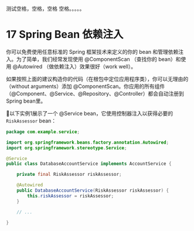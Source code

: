 
测试空格，空格，空格 空格。。。。。

# 17 Spring Bean 依赖注入
你可以免费使用任意标准的 Spring 框架技术来定义的你的 bean 和管理依赖注入。为了简单，我们经常发现使用 @ComponentScan （查找你的 bean）和使用 @Autowired （做依赖注入）效果很好（work well）。
<!-- more -->
如果按照上面的建议构造你的代码（在根包中定位应用程序类），你可以无理由的（without arguments）添加 @ComponentScan。你应用的所有组件（@Component、@Service、@Repository、@Controller）都会自动注册到 Spring bean里。

以下实例1展示了一个 @Service bean，它使用控制器注入以获得必要的 `RiskAssessor` bean：

```java
package com.example.service;

import org.springframework.beans.factory.annotation.Autowired;
import org.springframework.stereotype.Service;

@Service
public class DatabaseAccountService implements AccountService {

	private final RiskAssessor riskAssessor;

	@Autowired
	public DatabaseAccountService(RiskAssessor riskAssessor) {
		this.riskAssessor = riskAssessor;
	}

	// ...

}
```
